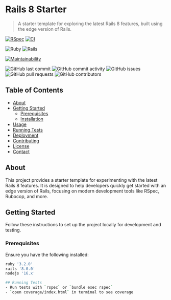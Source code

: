 # Rails 8 Starter

> A starter template for exploring the latest Rails 8 features, built using the edge version of Rails.

[![RSpec](https://github.com/DivashenG/rails_8_starter/actions/workflows/rspec.yml/badge.svg)](https://github.com/DivashenG/rails_8_starter/actions/workflows/rspec.yml)
[![CI](https://github.com/DivashenG/rails_8_starter/actions/workflows/ci.yml/badge.svg)](https://github.com/DivashenG/rails_8_starter/actions/workflows/ci.yml)

![Ruby](https://img.shields.io/badge/Ruby-3.3.4-red)
![Rails](https://img.shields.io/badge/Rails-8.1.0-red)

[![Maintainability](https://api.codeclimate.com/v1/badges/123abc/maintainability)](https://codeclimate.com/github/DivashenG/rails_8_starter/maintainability)


![GitHub last commit](https://img.shields.io/github/last-commit/DivashenG/rails_8_starter)
![GitHub commit activity](https://img.shields.io/github/commit-activity/m/DivashenG/rails_8_starter)
![GitHub issues](https://img.shields.io/github/issues/DivashenG/rails_8_starter)
![GitHub pull requests](https://img.shields.io/github/issues-pr/DivashenG/rails_8_starter)
![GitHub contributors](https://img.shields.io/github/contributors/DivashenG/rails_8_starter)




## Table of Contents

- [About](#about)
- [Getting Started](#getting-started)
  - [Prerequisites](#prerequisites)
  - [Installation](#installation)
- [Usage](#usage)
- [Running Tests](#running-tests)
- [Deployment](#deployment)
- [Contributing](#contributing)
- [License](#license)
- [Contact](#contact)

## About

This project provides a starter template for experimenting with the latest Rails 8 features. It is designed to help developers quickly get started with an edge version of Rails, focusing on modern development tools like RSpec, Rubocop, and more.

## Getting Started

Follow these instructions to set up the project locally for development and testing.

### Prerequisites

Ensure you have the following installed:

```bash
ruby '3.2.0'
rails '8.0.0'
nodejs '16.x'

## Running Tests
- Run tests with `rspec` or `bundle exec rspec`
- `open coverage/index.html` in terminal to see coverage
